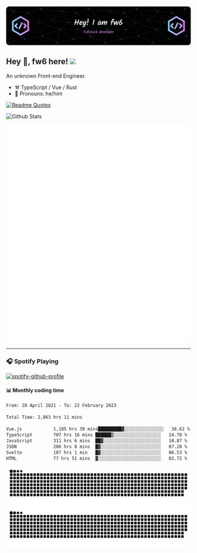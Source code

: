 ![Header](github-header-image.png)

## Hey 👋, fw6 here! <img src="https://github.githubassets.com/images/mona-whisper.gif" height="24" />


An unknown Front-end Engineer.

-   :hammer_and_pick: TypeScript / Vue / Rust
-   :man: Pronouns: he/him


[![Readme Quotes](https://quotes-github-readme.vercel.app/api?type=horizontal&theme=algolia)](https://github.com/piyushsuthar/github-readme-quotes)



![Github Stats](https://github-readme-stats.vercel.app/api?username=fw6&bg_color=30,e96443,904e95&title_color=fff&text_color=fff)

![](https://raw.githubusercontent.com/fw6/github-stats-transparent/output/generated/overview.svg)
![](https://raw.githubusercontent.com/fw6/github-stats-transparent/output/generated/languages.svg)


---

### 🎧 Spotify Playing

<!-- ![spotify-github-profile](/img/default.svg) -->

[![spotify-github-profile](https://spotify-github-profile.vercel.app/api/view?uid=r6wn4hdvypv0lkzyrj0e0pjct&cover_image=true&theme=default&bar_color=53b14f&bar_color_cover=true)](https://github.com/kittinan/spotify-github-profile)
#### :bar_chart: Monthly coding time

<!--START_SECTION:waka-->

```text
From: 28 April 2021 - To: 22 February 2023

Total Time: 2,863 hrs 11 mins

Vue.js            1,105 hrs 39 mins█████████▓░░░░░░░░░░░░░░░   38.62 %
TypeScript        707 hrs 16 mins ██████▒░░░░░░░░░░░░░░░░░░   24.70 %
JavaScript        311 hrs 6 mins  ██▓░░░░░░░░░░░░░░░░░░░░░░   10.87 %
JSON              206 hrs 8 mins  █▓░░░░░░░░░░░░░░░░░░░░░░░   07.20 %
Svelte            187 hrs 1 min   █▓░░░░░░░░░░░░░░░░░░░░░░░   06.53 %
HTML              77 hrs 51 mins  ▓░░░░░░░░░░░░░░░░░░░░░░░░   02.72 %
```

<!--END_SECTION:waka-->




![github contribution grid snake animation](https://raw.githubusercontent.com/platane/platane/output/github-contribution-grid-snake-dark.svg#gh-dark-mode-only)![github contribution grid snake animation](https://raw.githubusercontent.com/platane/platane/output/github-contribution-grid-snake.svg#gh-light-mode-only)
